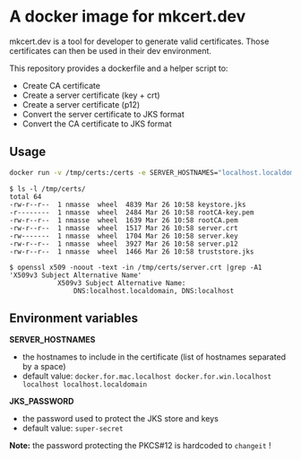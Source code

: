 # A docker image for mkcert.dev

mkcert.dev is a tool for developer to generate valid certificates.
Those certificates can then be used in their dev environment.

This repository provides a dockerfile and a helper script to:

- Create CA certificate
- Create a server certificate (key + crt)
- Create a server certificate (p12)
- Convert the server certificate to JKS format
- Convert the CA certificate to JKS format

## Usage

```sh
docker run -v /tmp/certs:/certs -e SERVER_HOSTNAMES="localhost.localdomain localhost" -it nmasse/mkcert:latest
```

```
$ ls -l /tmp/certs/
total 64
-rw-r--r--  1 nmasse  wheel  4839 Mar 26 10:58 keystore.jks
-r--------  1 nmasse  wheel  2484 Mar 26 10:58 rootCA-key.pem
-rw-r--r--  1 nmasse  wheel  1639 Mar 26 10:58 rootCA.pem
-rw-r--r--  1 nmasse  wheel  1517 Mar 26 10:58 server.crt
-rw-------  1 nmasse  wheel  1704 Mar 26 10:58 server.key
-rw-r--r--  1 nmasse  wheel  3927 Mar 26 10:58 server.p12
-rw-r--r--  1 nmasse  wheel  1466 Mar 26 10:58 truststore.jks

$ openssl x509 -noout -text -in /tmp/certs/server.crt |grep -A1 'X509v3 Subject Alternative Name'
            X509v3 Subject Alternative Name: 
                DNS:localhost.localdomain, DNS:localhost
```

## Environment variables

**SERVER_HOSTNAMES**

- the hostnames to include in the certificate (list of hostnames separated by a space)
- default value: `docker.for.mac.localhost docker.for.win.localhost localhost localhost.localdomain`

**JKS_PASSWORD**

- the password used to protect the JKS store and keys
- default value: `super-secret`

**Note:** the password protecting the PKCS#12 is hardcoded to `changeit` !
